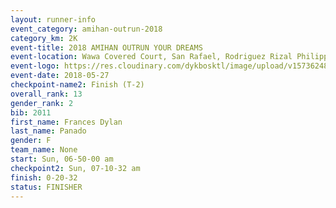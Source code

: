 ```yaml
---
layout: runner-info 
event_category: amihan-outrun-2018 
category_km: 2K
event-title: 2018 AMIHAN OUTRUN YOUR DREAMS 
event-location: Wawa Covered Court, San Rafael, Rodriguez Rizal Philippines 
event-logo: https://res.cloudinary.com/dykbosktl/image/upload/v1573624843/Logo/poster-22_v0xvr9.jpg 
event-date: 2018-05-27 
checkpoint-name2: Finish (T-2) 
overall_rank: 13
gender_rank: 2
bib: 2011
first_name: Frances Dylan
last_name: Panado
gender: F
team_name: None
start: Sun, 06-50-00 am
checkpoint2: Sun, 07-10-32 am
finish: 0-20-32
status: FINISHER
---
```

